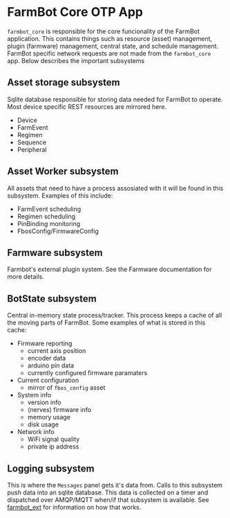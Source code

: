 # FarmBot Core OTP App

`farmbot_core` is responsible for the core funcionality of the FarmBot application.
This contains things such as resource (asset) management, plugin (farmware) management,
central state, and schedule management. FarmBot specific network requests are not made
from the `farmbot_core` app. Below describes the important subsystems

## Asset storage subsystem

Sqlite database responsible for storing data needed for FarmBot to operate.
Most device specific REST resources are mirrored here.
* Device
* FarmEvent
* Regimen
* Sequence
* Peripheral

## Asset Worker subsystem

All assets that need to have a process assosiated with it will be found
in this subsystem. Examples of this include:
* FarmEvent scheduling
* Regimen scheduling
* PinBinding monitoring
* FbosConfig/FirmwareConfig

## Farmware subsystem

Farmbot's external plugin system. See the Farmware documentation for more details.

## BotState subsystem

Central in-memory state process/tracker. This process keeps a cache of
all the moving parts of FarmBot. Some examples of what is stored
in this cache:

* Firmware reporting
  * current axis position
  * encoder data
  * arduino pin data
  * currently configured firmware paramaters
* Current configuration
  * mirror of `fbos_config` asset
* System info
  * version info
  * (nerves) firmware info
  * memory usage
  * disk usage
* Network info
  * WiFi signal quality
  * private ip address

## Logging subsystem

This is where the `Messages` panel gets it's data from. Calls to this subsystem
push data into an sqlite database. This data is collected on a timer and dispatched
over AMQP/MQTT when/if that subsystem is available. See [farmbot_ext](/docs/project/farmbot_ext.md)
for information on how that works.
